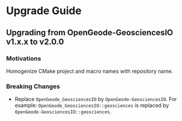 # Upgrade Guide

## Upgrading from OpenGeode-GeosciencesIO v1.x.x to v2.0.0

### Motivations

Homogenize CMake project and macro names with repository name.

### Breaking Changes

- Replace `OpenGeode_GeosciencesIO` by `OpenGeode-GeosciencesIO`. For example:
`OpenGeode_GeosciencesIO::geosciences` is replaced by `OpenGeode-GeosciencesIO::geosciences`.
